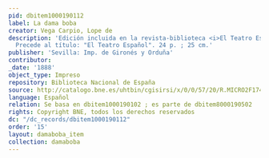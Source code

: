 ```yaml
---
pid: dbitem1000190112
label: La dama boba
creator: Vega Carpio, Lope de
description: 'Edición incluida en la revista-biblioteca <i>El Teatro Español</i>.
  Precede al título: "El Teatro Español". 24 p. ; 25 cm.'
publisher: 'Sevilla: Imp. de Gironés y Orduña'
contributor:
_date: '1888'
object_type: Impreso
repository: Biblioteca Nacional de España
source: http://catalogo.bne.es/uhtbin/cgisirsi/x/0/0/57/20/R.MICRO2F17479/0/X1105242312?user_id=WEBSERVER
language: Español
relation: Se basa en dbitem1000190102 ; es parte de dbitem8000190502
rights: Copyright BNE, todos los derechos reservados
dc: "/dc_records/dbitem1000190112"
order: '15'
layout: damaboba_item
collection: damaboba
---
```

